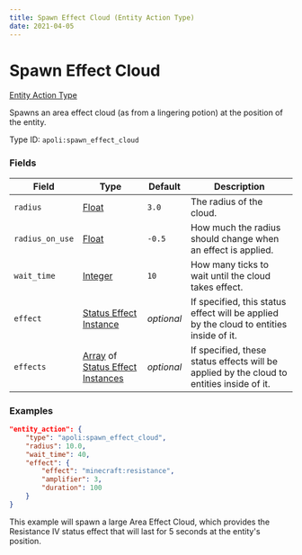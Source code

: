 ```yaml
---
title: Spawn Effect Cloud (Entity Action Type)
date: 2021-04-05
---
```


# Spawn Effect Cloud

[Entity Action Type](../entity_action_types.md)

Spawns an area effect cloud (as from a lingering potion) at the position of the entity.

Type ID: `apoli:spawn_effect_cloud`

### Fields

Field  | Type | Default | Description
-------|------|---------|------------
`radius` | [Float](../data_types/float.md) | `3.0` | The radius of the cloud.
`radius_on_use` | [Float](../data_types/float.md) | `-0.5`     | How much the radius should change when an effect is applied.
`wait_time` | [Integer](../data_types/integer.md) | `10` | How many ticks to wait until the cloud takes effect.
`effect` | [Status Effect Instance](../data_types/status_effect_instance.md) | _optional_ | If specified, this status effect will be applied by the cloud to entities inside of it.
`effects` | [Array](../data_types/array.md) of [Status Effect Instances](../data_types/status_effect_instance.md) | _optional_ | If specified, these status effects will be applied by the cloud to entities inside of it.

### Examples

```json
"entity_action": {
    "type": "apoli:spawn_effect_cloud",
    "radius": 10.0,
    "wait_time": 40,
    "effect": {
        "effect": "minecraft:resistance",
        "amplifier": 3,
        "duration": 100
    }
}
```

This example will spawn a large Area Effect Cloud, which provides the Resistance IV status effect that will last for 5 seconds at the entity's position.

